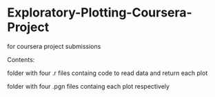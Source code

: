 # Exploratory-Plotting-Coursera-Project
for coursera project submissions

Contents:

folder with four .r files containg code to read data and return each plot

folder with four .pgn files containg each plot respectively
